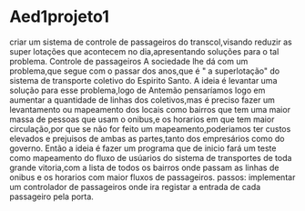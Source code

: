 # Aed1projeto1
criar um sistema de controle de passageiros do transcol,visando reduzir as super lotações que acontecem no dia,apresentando soluções para o tal problema.
Controle de passageiros
A sociedade lhe dá com um problema,que segue com o passar dos anos,que é " a superlotação" do sistema de transporte coletivo do Espirito Santo.
A ideia é levantar uma solução para esse problema,logo de Antemão pensaríamos logo em aumentar a quantidade de linhas dos coletivos,mas é preciso fazer um levantamento ou mapeamento dos locais como bairros que tem uma maior massa de pessoas que usam o onibus,e os horarios em que tem maior circulação,por que se não for feito um mapeamento,poderiamos ter custos elevados e prejuisos de ambas as partes,tanto dos empresários como do governo.
Então a ideia é fazer um programa que de inicio fará um teste como mapeamento do fluxo de usúarios do sistema de transportes de toda grande vitoria,com a lista de todos os bairros onde passam as linhas de onibus e os horarios com maior fluxos de passageiros.
passos:
implementar um controlador de passageiros onde ira registar a entrada de cada passageiro pela porta.

